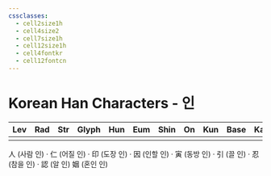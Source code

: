 ```yaml
---
cssclasses:
  - cell2size1h
  - cell4size2
  - cell7size1h
  - cell12size1h
  - cell4fontkr
  - cell12fontcn
---
```


# Korean Han Characters - 인

| Lev | Rad | Str | Glyph | Hun | Eum | Shin | On  | Kun | Base | Kana | Simp | Man | Can | Viet |
| :-: | :-: | :-: | :---: | :-: | :-: | :--: | :-: | :-: | :--: | :--: | :--: | :-: | :-: | :--: |
|     |     |     |       |     |     |      |     |     |      |      |      |     |     |      |
	
人 (사람 인) · 仁 (어질 인) · 印 (도장 인) · 因 (인할 인) · 寅 (동방 인) · 引 (끌 인) · 忍 (참을 인) · 認 (알 인)
姻 (혼인 인)